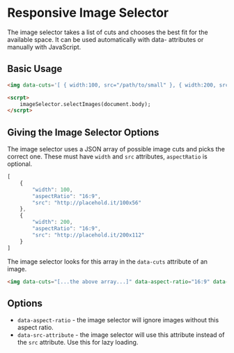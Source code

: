 # Responsive Image Selector

The image selector takes a list of cuts and chooses the best fit for the available space. It can be used automatically with data- attributes or manually with JavaScript.

## Basic Usage

```html
<img data-cuts='[ { width:100, src="/path/to/small" }, { width:200, src:"/path/to/large" } ]' style="width: 100px" />

<scrpt>
	imageSelector.selectImages(document.body);
</scrpt>
```

## Giving the Image Selector Options

The image selector uses a JSON array of possible image cuts and picks the correct one. These must have `width` and `src` attributes, `aspectRatio` is optional.

```javascript
[
	{
		"width": 100,
		"aspectRatio": "16:9",
		"src": "http://placehold.it/100x56"
	},
	{
		"width": 200,
		"aspectRatio": "16:9",
		"src": "http://placehold.it/200x112"
	}
]

```

The image selector looks for this array in the `data-cuts` attribute of an image.

```html
<img data-cuts="[...the above array...]" data-aspect-ratio="16:9" data-src-attribute="data-src" />
```

## Options

* `data-aspect-ratio` - the image selector will ignore images without this aspect ratio.
* `data-src-attribute` - the image selector will use this attribute instead of the `src` attribute. Use this for lazy loading.